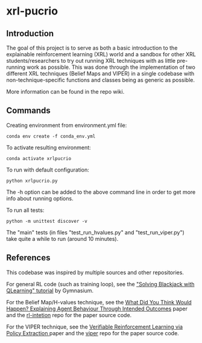 # xrl-pucrio

## Introduction

The goal of this project is to serve as both a basic introduction to the explainable reinforcement learning (XRL)
world and a sandbox for other XRL students/researchers to try out running XRL techniques with as little pre-running work
as possible. This was done through the implementation of two different XRL techniques (Belief Maps and VIPER) in a single codebase 
with non-technique-specific functions and classes being as generic as possible.

More information can be found in the repo wiki.

## Commands

Creating environment from environment.yml file:
```
conda env create -f conda_env.yml
```

To activate resulting environment: 
```
conda activate xrlpucrio
```

To run with default configuration:
```
python xrlpucrio.py
```

The -h option can be added to the above command line in order to get more info about running options.

To run all tests:
```
python -m unittest discover -v
```

The "main" tests (in files "test_run_hvalues.py" and "test_run_viper.py") take quite a while to run (around 10 minutes).

## References

This codebase was inspired by multiple sources and other repositories.

For general RL code (such as training loop), see the ["Solving Blackjack with QLearning" tutorial](https://gymnasium.farama.org/tutorials/training_agents/blackjack_tutorial/) by Gymnasium.

For the Belief Map/H-values technique, see the [What Did You Think Would Happen? Explaining Agent Behaviour Through Intended Outcomes](https://arxiv.org/abs/2011.05064) paper and the [rl-intetion](https://github.com/hmhyau/rl-intention/) repo for the paper source code.

For the VIPER technique, see the [Verifiable Reinforcement Learning via Policy Extraction
](https://arxiv.org/abs/1805.08328) paper and the [viper](https://github.com/obastani/viper) repo for the paper source code.
